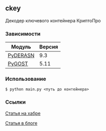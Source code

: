 ## ckey

Декодер ключевого контейнера КриптоПро

### Зависимости
<table>
  <thead>
    <th>Модуль</th>
    <th>Версия</th>
  </thead>
  <tbody>
    <tr>
      <td><a href="http://www.pyderasn.cypherpunks.su/">PyDERASN</a></td>
      <td>9.3</td>
    </tr>
    <tr>
      <td><a href="http://www.pygost.cypherpunks.su/">PyGOST</a></td>
      <td>5.11</td>
    </tr>
  </tbody>
</table>

### Использование
```
$ python main.py <путь до контейнера>
```

### Ссылки
[Статья на хабре](https://habr.com/ru/articles/823772/)

[Статья в блоге](https://blog.li0ard.rest/anticryptopro_p3)
